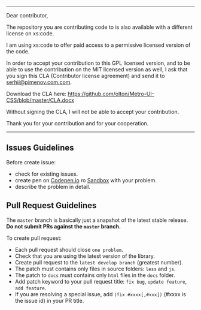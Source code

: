  ----

Dear contributor,

The repository you are contributing code to is also available with a different license on xs:code.

I am using xs:code to offer paid access to a permissive licensed version of the code.

In order to accept your contribution to this GPL licensed version, and to be able to use the contribution on the MIT licensed version as well, 
I ask that you sign this CLA (Contributor license agreement) and send it to serhii@pimenov.com.com.

Download the CLA here: https://github.com/olton/Metro-UI-CSS/blob/master/CLA.docx

Without signing the CLA, I will not be able to accept your contribution.

Thank you for your contribution and for your cooperation.

 ----
 
## Issues Guidelines

Before create issue:
- check for existing issues.
- create pen on [Codepen.io](https://codepen.io) ro [Sandbox](https://sandbox.org.ua) with your problem.
- describe the problem in detail.

## Pull Request Guidelines
The `master` branch is basically just a snapshot of the latest stable release. **Do not submit PRs against the `master` branch.**

To create pull request:
- Each pull request should close `one problem`.
- Check that you are using the latest version of the library.
- Create pull request to the `latest develop branch` (greatest number).
- The patch must contains only files in source folders: `less` and `js`.
- The patch to `docs` must contains only `html` files in the `docs` folder.
- Add patch keyword to your pull request title: `fix bug`, `update feature`, `add feature`.
- If you are resolving a special issue, add `(fix #xxxx[,#xxx])` (#xxxx is the issue id) in your PR title.
